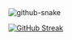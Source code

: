 <picture>
  <source media="(prefers-color-scheme: dark)" srcset="github-snake-dark.svg" />
  <source media="(prefers-color-scheme: light)" srcset="github-snake.svg" />
  <img alt="github-snake" src="github-snake.svg" />
</picture>

  
<a href="https://git.io/streak-stats"><img src="https://github-readme-streak-stats.herokuapp.com?user=ngocnghia81&theme=one-dark-pro&mode=weekly&card_width=480" alt="GitHub Streak" /></a>
